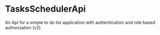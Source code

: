 # TasksSchedulerApi
An Api for a simple to do list application with authentication and role based authorization (v2)
